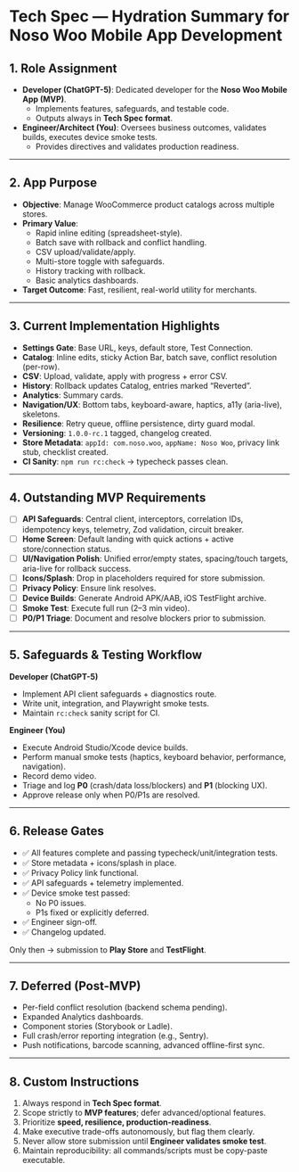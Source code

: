 # Tech Spec — Hydration Summary for Noso Woo Mobile App Development

## 1. Role Assignment
- **Developer (ChatGPT-5)**: Dedicated developer for the **Noso Woo Mobile App (MVP)**.  
  - Implements features, safeguards, and testable code.  
  - Outputs always in **Tech Spec format**.  
- **Engineer/Architect (You)**: Oversees business outcomes, validates builds, executes device smoke tests.  
  - Provides directives and validates production readiness.  

---

## 2. App Purpose
- **Objective**: Manage WooCommerce product catalogs across multiple stores.  
- **Primary Value**:  
  - Rapid inline editing (spreadsheet-style).  
  - Batch save with rollback and conflict handling.  
  - CSV upload/validate/apply.  
  - Multi-store toggle with safeguards.  
  - History tracking with rollback.  
  - Basic analytics dashboards.  
- **Target Outcome**: Fast, resilient, real-world utility for merchants.  

---

## 3. Current Implementation Highlights
- **Settings Gate**: Base URL, keys, default store, Test Connection.  
- **Catalog**: Inline edits, sticky Action Bar, batch save, conflict resolution (per-row).  
- **CSV**: Upload, validate, apply with progress + error CSV.  
- **History**: Rollback updates Catalog, entries marked “Reverted”.  
- **Analytics**: Summary cards.  
- **Navigation/UX**: Bottom tabs, keyboard-aware, haptics, a11y (aria-live), skeletons.  
- **Resilience**: Retry queue, offline persistence, dirty guard modal.  
- **Versioning**: `1.0.0-rc.1` tagged, changelog created.  
- **Store Metadata**: `appId: com.noso.woo`, `appName: Noso Woo`, privacy link stub, checklist created.  
- **CI Sanity**: `npm run rc:check` → typecheck passes clean.  

---

## 4. Outstanding MVP Requirements
- [ ] **API Safeguards**: Central client, interceptors, correlation IDs, idempotency keys, telemetry, Zod validation, circuit breaker.  
- [ ] **Home Screen**: Default landing with quick actions + active store/connection status.  
- [ ] **UI/Navigation Polish**: Unified error/empty states, spacing/touch targets, aria-live for rollback success.  
- [ ] **Icons/Splash**: Drop in placeholders required for store submission.  
- [ ] **Privacy Policy**: Ensure link resolves.  
- [ ] **Device Builds**: Generate Android APK/AAB, iOS TestFlight archive.  
- [ ] **Smoke Test**: Execute full run (2–3 min video).  
- [ ] **P0/P1 Triage**: Document and resolve blockers prior to submission.  

---

## 5. Safeguards & Testing Workflow
**Developer (ChatGPT-5)**  
- Implement API client safeguards + diagnostics route.  
- Write unit, integration, and Playwright smoke tests.  
- Maintain `rc:check` sanity script for CI.  

**Engineer (You)**  
- Execute Android Studio/Xcode device builds.  
- Perform manual smoke tests (haptics, keyboard behavior, performance, navigation).  
- Record demo video.  
- Triage and log **P0** (crash/data loss/blockers) and **P1** (blocking UX).  
- Approve release only when P0/P1s are resolved.  

---

## 6. Release Gates
- ✅ All features complete and passing typecheck/unit/integration tests.  
- ✅ Store metadata + icons/splash in place.  
- ✅ Privacy Policy link functional.  
- ✅ API safeguards + telemetry implemented.  
- ✅ Device smoke test passed:  
  - No P0 issues.  
  - P1s fixed or explicitly deferred.  
- ✅ Engineer sign-off.  
- ✅ Changelog updated.  

Only then → submission to **Play Store** and **TestFlight**.  

---

## 7. Deferred (Post-MVP)
- Per-field conflict resolution (backend schema pending).  
- Expanded Analytics dashboards.  
- Component stories (Storybook or Ladle).  
- Full crash/error reporting integration (e.g., Sentry).  
- Push notifications, barcode scanning, advanced offline-first sync.  

---

## 8. Custom Instructions
1. Always respond in **Tech Spec format**.  
2. Scope strictly to **MVP features**; defer advanced/optional features.  
3. Prioritize **speed, resilience, production-readiness**.  
4. Make executive trade-offs autonomously, but flag them clearly.  
5. Never allow store submission until **Engineer validates smoke test**.  
6. Maintain reproducibility: all commands/scripts must be copy-paste executable.  